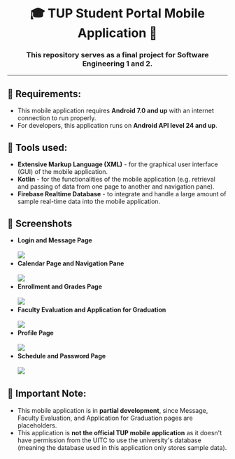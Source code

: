 <h1 align="center">🎓 TUP Student Portal Mobile Application 📱</h1>
<h3 align="center">This repository serves as a final project for Software Engineering 1 and 2.</h3>
<hr>

<h2>🎀 Requirements:</h2>
<ul>
  <li>This mobile application requires <b>Android 7.0 and up</b> with an internet connection to run properly.</li>
  <li>For developers, this application runs on <b>Android API level 24 and up</b>.</li>
</ul>

<h2>🔧 Tools used:</h2>
<ul>
  <li><b>Extensive Markup Language (XML)</b> - for the graphical user interface (GUI) of the mobile application.</li>
  <li><b>Kotlin</b> - for the functionalities of the mobile application (e.g. retrieval and passing of data from one page to another and navigation pane).</li>
  <li><b>Firebase Realtime Database</b> - to integrate and handle a large amount of sample real-time data into the mobile application.</li>
</ul>

<h2>📸 Screenshots</h2>
<ul>
  <li>
    <b>Login and Message Page</b><br><br>
    <img src="https://github.com/hanmarine/tup-mobile-app/assets/129721252/b23686b7-c6b8-457a-a70c-89fc7688431d">
  </li>
    <li>
    <b>Calendar Page and Navigation Pane</b><br><br>
    <img src="https://github.com/hanmarine/tup-mobile-app/assets/129721252/51e10bfd-dfaf-46ef-8e0e-ff6c5791d0c0">
  </li>
  <li>
    <b>Enrollment and Grades Page</b><br><br>
    <img src="https://github.com/hanmarine/tup-mobile-app/assets/129721252/0b742af5-ca67-4b1d-be81-60d9557e9e5f">
  </li>
  <li>
    <b>Faculty Evaluation and Application for Graduation</b><br><br>
    <img src="https://github.com/hanmarine/tup-mobile-app/assets/129721252/af2a8fdb-88e4-4547-a6fb-2192ebf30314">
  </li>
  <li>
    <b>Profile Page</b><br><br>
    <img src="https://github.com/hanmarine/tup-mobile-app/assets/129721252/68e3a97c-876b-4d74-bfe9-66886dedfde4">
  </li>
  <li>
    <b>Schedule and Password Page</b><br><br>
    <img src="https://github.com/hanmarine/tup-mobile-app/assets/129721252/f91f0b73-0118-43e8-988e-c32b39770cee">
  </li>
</ul>

<h2>📝 Important Note:</h2>
<ul>
  <li>This mobile application is in <b>partial development</b>, since Message, Faculty Evaluation, and Application for Graduation pages are placeholders.</li>
  <li>This application is <b>not the official TUP mobile application</b> as it doesn't have permission from the UITC to use the university's database (meaning the database used in this application only stores sample data).</li>
</ul>
